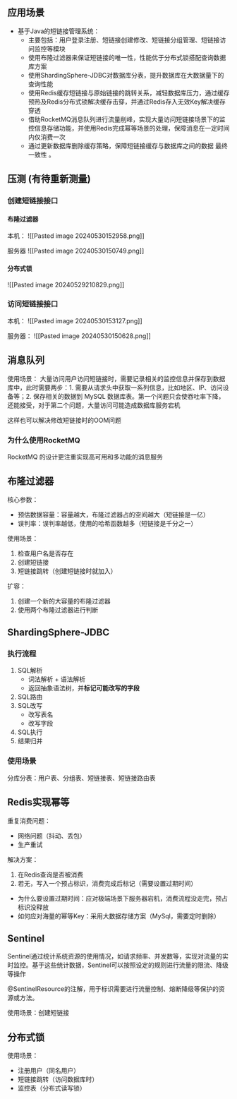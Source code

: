 
## 应用场景

- 基于Java的短链接管理系统：
	- 主要包括：用户登录注册、短链接创建修改、短链接分组管理、短链接访问监控等模块
	- 使用布隆过滤器来保证短链接的唯一性，性能优于分布式锁搭配查询数据库方案
	- 使用ShardingSphere-JDBC对数据库分表，提升数据库在大数据量下的查询性能
	- 使用Redis缓存短链接与原始链接的跳转关系，减轻数据库压力，通过缓存预热及Redis分布式锁解决缓存击穿，并通过Redis存入无效Key解决缓存穿透
	- 借助RocketMQ消息队列进行流量削峰，实现大量访问短链接场景下的监控信息存储功能，并使用Redis完成幂等场景的处理，保障消息在一定时间内仅消费一次
	- 通过更新数据库删除缓存策略，保障短链接缓存与数据库之间的数据  最终一致性 。

## 压测 (有待重新测量)

### 创建短链接接口

#### 布隆过滤器 

本机：
![[Pasted image 20240530152958.png]]

服务器
![[Pasted image 20240530150749.png]]
#### 分布式锁

![[Pasted image 20240529210829.png]]

### 访问短链接接口

本机：
![[Pasted image 20240530153127.png]]

服务器：
![[Pasted image 20240530150628.png]]

## 消息队列

使用场景： 大量访问用户访问短链接时，需要记录相关的监控信息并保存到数据库中，此时需要两步：1. 需要从请求头中获取一系列信息，比如地区、IP、访问设备等；2. 保存相关的数据到 MySQL 数据库表。第一个问题只会使吞吐率下降，还能接受，对于第二个问题，大量访问可能造成数据库服务宕机

这样也可以解决修改短链接时的OOM问题

### 为什么使用RocketMQ

RocketMQ 的设计更注重实现高可用和多功能的消息服务

## 布隆过滤器

核心参数：
- 预估数据容量：容量越大，布隆过滤器占的空间越大（短链接是一亿）
- 误判率：误判率越低，使用的哈希函数越多（短链接是千分之一）

使用场景：
1. 检查用户名是否存在
2. 创建短链接
3. 短链接跳转（创建短链接时就加入）

扩容：
1. 创建一个新的大容量的布隆过滤器
2. 使用两个布隆过滤器进行判断

## ShardingSphere-JDBC

### 执行流程

1. SQL解析 
	- 词法解析 + 语法解析
	- 返回抽象语法树，并**标记可能改写的字段**
2. SQL路由
3. SQL改写
	- 改写表名
	- 改写字段
1. SQL执行
2. 结果归并

### 使用场景 

分库分表：用户表、分组表、短链接表、短链接路由表

## Redis实现幂等

重复消费问题：
- 网络问题（抖动、丢包）
- 生产重试

解决方案：
1. 在Redis查询是否被消费
2. 若无，写入一个预占标识，消费完成后标记（需要设置过期时间）

- 为什么要设置过期时间：应对极端场景下服务器宕机，消费流程没走完，预占标识没释放
- 如何应对海量的幂等Key：采用大数据存储方案（MySql，需要定时删除）

## Sentinel 

Sentinel通过统计系统资源的使用情况，如请求频率、并发数等，实现对流量的实时监控。基于这些统计数据，Sentinel可以按照设定的规则进行流量的限流、降级等操作

@SentinelResource的注解，用于标识需要进行流量控制、熔断降级等保护的资源或方法。

使用场景：创建短链接

## 分布式锁

使用场景： 
- 注册用户（同名用户）
- 短链接跳转（访问数据库时）
- 监控表（分布式读写锁）